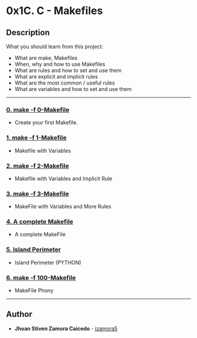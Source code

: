 # 0x1C. C - Makefiles

## Description
What you should learn from this project:

* What are make, Makefiles
* When, why and how to use Makefiles
* What are rules and how to set and use them
* What are explicit and implicit rules
* What are the most common / useful rules
* What are variables and how to set and use them

---

### [0. make -f 0-Makefile](./0-Makefile)
* Create your first Makefile.


### [1. make -f 1-Makefile](./1-Makefile)
* Makefile with Variables


### [2. make -f 2-Makefile](./2-Makefile)
* Makefile with Variables and Implicit Rule


### [3. make -f 3-Makefile](./3-Makefile)
* MakeFile with Variables and More Rules


### [4. A complete Makefile](./4-Makefile)
* A complete MakeFile


### [5. Island Perimeter](./5-island_perimeter.py)
* Island Perimeter (PYTHON)


### [6. make -f 100-Makefile](./100-Makefile)
* MakeFile Phony

---

## Author
* **Jhoan Stiven Zamora Caicedo** - [jzamora5](https://github.com/jzamora5)